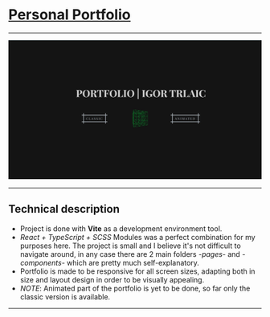 # [Personal Portfolio](https://igortrlaic.netlify.app/)
***
![Portfolio Image](./Screenshot_1.jpg)
***  
## Technical description  
- Project is done with **Vite** as a development environment tool.
- _React + TypeScript + SCSS_ Modules was a perfect combination for my purposes here. The project is small and I believe it's not difficult to navigate around, in any case there are 2 main folders _-pages-_ and _-components-_ which are pretty much self-explanatory.  
- Portfolio is made to be responsive for all screen sizes, adapting both in size and layout design in order to be visually appealing.
- _NOTE_: Animated part of the portfolio is yet to be done, so far only the classic version is available.
***  
